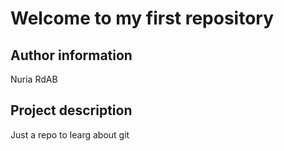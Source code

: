 # Welcome to my first repository

## Author information 
Nuria RdAB
## Project description 
Just a repo to learg about git


